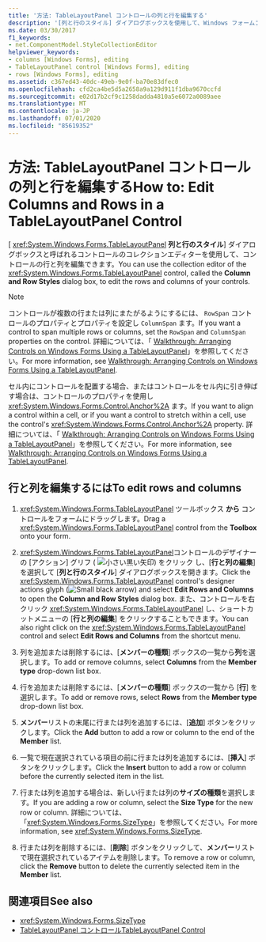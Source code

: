 ```yaml
---
title: '方法: TableLayoutPanel コントロールの列と行を編集する'
description: '[列と行のスタイル] ダイアログボックスを使用して、Windows フォームコントロールの行と列を編集する方法について説明します。'
ms.date: 03/30/2017
f1_keywords:
- net.ComponentModel.StyleCollectionEditor
helpviewer_keywords:
- columns [Windows Forms], editing
- TableLayoutPanel control [Windows Forms], editing
- rows [Windows Forms], editing
ms.assetid: c367ed43-40dc-49eb-9e0f-ba70e83dfec0
ms.openlocfilehash: cfd2ca4be5d5a2658a9a129d911f1dba9670ccfd
ms.sourcegitcommit: e02d17b2cf9c1258dadda4810a5e6072a0089aee
ms.translationtype: MT
ms.contentlocale: ja-JP
ms.lasthandoff: 07/01/2020
ms.locfileid: "85619352"
---
```

# <a name="how-to-edit-columns-and-rows-in-a-tablelayoutpanel-control"></a><span data-ttu-id="3b35c-103">方法: TableLayoutPanel コントロールの列と行を編集する</span><span class="sxs-lookup"><span data-stu-id="3b35c-103">How to: Edit Columns and Rows in a TableLayoutPanel Control</span></span>

<span data-ttu-id="3b35c-104">[ <xref:System.Windows.Forms.TableLayoutPanel> **列と行のスタイル**] ダイアログボックスと呼ばれるコントロールのコレクションエディターを使用して、コントロールの行と列を編集できます。</span><span class="sxs-lookup"><span data-stu-id="3b35c-104">You can use the collection editor of the <xref:System.Windows.Forms.TableLayoutPanel> control, called the **Column and Row Styles** dialog box, to edit the rows and columns of your controls.</span></span>

> [!NOTE]
> <span data-ttu-id="3b35c-105">コントロールが複数の行または列にまたがるようにするには、 `RowSpan` コントロールのプロパティとプロパティを設定し `ColumnSpan` ます。</span><span class="sxs-lookup"><span data-stu-id="3b35c-105">If you want a control to span multiple rows or columns, set the `RowSpan` and `ColumnSpan` properties on the control.</span></span> <span data-ttu-id="3b35c-106">詳細については、「 [Walkthrough: Arranging Controls on Windows Forms Using a TableLayoutPanel](walkthrough-arranging-controls-on-windows-forms-using-a-tablelayoutpanel.md)」を参照してください。</span><span class="sxs-lookup"><span data-stu-id="3b35c-106">For more information, see [Walkthrough: Arranging Controls on Windows Forms Using a TableLayoutPanel](walkthrough-arranging-controls-on-windows-forms-using-a-tablelayoutpanel.md).</span></span>
>
> <span data-ttu-id="3b35c-107">セル内にコントロールを配置する場合、またはコントロールをセル内に引き伸ばす場合は、コントロールのプロパティを使用し <xref:System.Windows.Forms.Control.Anchor%2A> ます。</span><span class="sxs-lookup"><span data-stu-id="3b35c-107">If you want to align a control within a cell, or if you want a control to stretch within a cell, use the control's <xref:System.Windows.Forms.Control.Anchor%2A> property.</span></span> <span data-ttu-id="3b35c-108">詳細については、「 [Walkthrough: Arranging Controls on Windows Forms Using a TableLayoutPanel](walkthrough-arranging-controls-on-windows-forms-using-a-tablelayoutpanel.md)」を参照してください。</span><span class="sxs-lookup"><span data-stu-id="3b35c-108">For more information, see [Walkthrough: Arranging Controls on Windows Forms Using a TableLayoutPanel](walkthrough-arranging-controls-on-windows-forms-using-a-tablelayoutpanel.md).</span></span>

## <a name="to-edit-rows-and-columns"></a><span data-ttu-id="3b35c-109">行と列を編集するには</span><span class="sxs-lookup"><span data-stu-id="3b35c-109">To edit rows and columns</span></span>

1. <span data-ttu-id="3b35c-110"><xref:System.Windows.Forms.TableLayoutPanel> ツールボックス **から** コントロールをフォームにドラッグします。</span><span class="sxs-lookup"><span data-stu-id="3b35c-110">Drag a <xref:System.Windows.Forms.TableLayoutPanel> control from the **Toolbox** onto your form.</span></span>

2. <span data-ttu-id="3b35c-111"><xref:System.Windows.Forms.TableLayoutPanel>コントロールのデザイナーの [アクション] グリフ ( ![ 小さい黒い矢印) をクリック ](./media/designer-actions-glyph.gif) し、[**行と列の編集**] を選択して [**列と行のスタイル**] ダイアログボックスを開きます。</span><span class="sxs-lookup"><span data-stu-id="3b35c-111">Click the <xref:System.Windows.Forms.TableLayoutPanel> control's designer actions glyph (![Small black arrow](./media/designer-actions-glyph.gif)) and select **Edit Rows and Columns** to open the **Column and Row Styles** dialog box.</span></span> <span data-ttu-id="3b35c-112">また、コントロールを右クリック <xref:System.Windows.Forms.TableLayoutPanel> し、ショートカットメニューの [**行と列の編集**] をクリックすることもできます。</span><span class="sxs-lookup"><span data-stu-id="3b35c-112">You can also right click on the <xref:System.Windows.Forms.TableLayoutPanel> control and select **Edit Rows and Columns** from the shortcut menu.</span></span>

3. <span data-ttu-id="3b35c-113">列を追加または削除するには、[**メンバーの種類**] ボックスの一覧から**列**を選択します。</span><span class="sxs-lookup"><span data-stu-id="3b35c-113">To add or remove columns, select **Columns** from the **Member type** drop-down list box.</span></span>

4. <span data-ttu-id="3b35c-114">行を追加または削除するには、[**メンバーの種類**] ボックスの一覧から [**行**] を選択します。</span><span class="sxs-lookup"><span data-stu-id="3b35c-114">To add or remove rows, select **Rows** from the **Member type** drop-down list box.</span></span>

5. <span data-ttu-id="3b35c-115">**メンバー**リストの末尾に行または列を追加するには、[**追加**] ボタンをクリックします。</span><span class="sxs-lookup"><span data-stu-id="3b35c-115">Click the **Add** button to add a row or column to the end of the **Member** list.</span></span>

6. <span data-ttu-id="3b35c-116">一覧で現在選択されている項目の前に行または列を追加するには、[**挿入**] ボタンをクリックします。</span><span class="sxs-lookup"><span data-stu-id="3b35c-116">Click the **Insert** button to add a row or column before the currently selected item in the list.</span></span>

7. <span data-ttu-id="3b35c-117">行または列を追加する場合は、新しい行または列の**サイズの種類**を選択します。</span><span class="sxs-lookup"><span data-stu-id="3b35c-117">If you are adding a row or column, select the **Size Type** for the new row or column.</span></span> <span data-ttu-id="3b35c-118">詳細については、「<xref:System.Windows.Forms.SizeType>」を参照してください。</span><span class="sxs-lookup"><span data-stu-id="3b35c-118">For more information, see <xref:System.Windows.Forms.SizeType>.</span></span>

8. <span data-ttu-id="3b35c-119">行または列を削除するには、[**削除**] ボタンをクリックして、**メンバー**リストで現在選択されているアイテムを削除します。</span><span class="sxs-lookup"><span data-stu-id="3b35c-119">To remove a row or column, click the **Remove** button to delete the currently selected item in the **Member** list.</span></span>

## <a name="see-also"></a><span data-ttu-id="3b35c-120">関連項目</span><span class="sxs-lookup"><span data-stu-id="3b35c-120">See also</span></span>

- <xref:System.Windows.Forms.SizeType>
- [<span data-ttu-id="3b35c-121">TableLayoutPanel コントロール</span><span class="sxs-lookup"><span data-stu-id="3b35c-121">TableLayoutPanel Control</span></span>](tablelayoutpanel-control-windows-forms.md)

